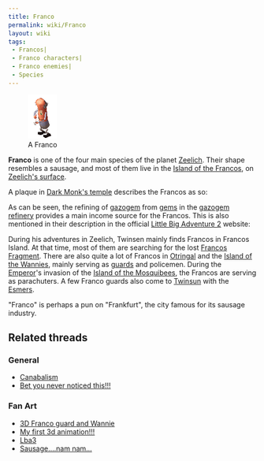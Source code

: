 ```yaml
---
title: Franco
permalink: wiki/Franco
layout: wiki
tags:
 - Francos| 
 - Franco characters| 
 - Franco enemies| 
 - Species
---
```


<figure>
<img src="assets/lba2/_characters/knartaanim.gif" title="A Franco"
width="58" />
<figcaption>A Franco</figcaption>
</figure>

**Franco** is one of the four main species of the planet
[Zeelich](Zeelich "wikilink"). Their shape resembles a sausage, and most
of them live in the [Island of the
Francos](Island_of_the_Francos "wikilink"), on [Zeelich's
surface](Zeelich's_surface "wikilink").

A plaque in [Dark Monk's temple](Dark_Monk's_temple "wikilink")
describes the Francos as so:

As can be seen, the refining of [gazogem](gazogem "wikilink") from
[gems](gem "wikilink") in the [gazogem
refinery](gazogem_refinery "wikilink") provides a main income source for
the Francos. This is also mentioned in their description in the official
[Little Big Adventure 2](Little_Big_Adventure_2 "wikilink") website:

During his adventures in Zeelich, Twinsen mainly finds Francos in
Francos Island. At that time, most of them are searching for the lost
[Francos Fragment](Francos_Fragment "wikilink"). There are also quite a
lot of Francos in [Otringal](Otringal "wikilink") and the [Island of the
Wannies](Island_of_the_Wannies "wikilink"), mainly serving as
[guards](franco_guard "wikilink") and policemen. During the
[Emperor](Emperor "wikilink")'s invasion of the [Island of the
Mosquibees](Island_of_the_Mosquibees "wikilink"), the Francos are
serving as parachuters. A few Franco guards also come to
[Twinsun](Twinsun "wikilink") with the [Esmers](Esmer "wikilink").

"Franco" is perhaps a pun on "Frankfurt", the city famous for its
sausage industry.

## Related threads

### General

- [Canabalism](https://forum.magicball.net/showthread.php?t=9844)
- [Bet you never noticed
  this!!!](https://forum.magicball.net/showthread.php?t=2421)

### Fan Art

- [3D Franco guard and
  Wannie](http://forum.magicball.net/showthread.php?p=267063#post267063)
- [My first 3d
  animation!!!](http://forum.magicball.net/showthread.php?p=228419#post228419)
- [Lba3](http://forum.magicball.net/showthread.php?p=72452#post72452)
- [Sausage....nam
  nam...](https://forum.magicball.net/showthread.php?t=4359)
